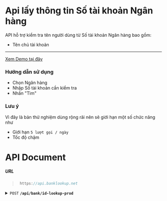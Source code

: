 # Api lấy thông tin Số tài khoản Ngân hàng
API hỗ trợ kiểm tra tên người dùng từ Số tài khoản Ngân hàng bao gồm:
 - Tên chủ tài khoản
----
[Xem Demo tại đây](https://banklookup.net)
### Hướng dẫn sử dụng
- Chọn Ngân hàng
- Nhập Số tài khoản cần kiểm tra
- Nhấn "Tìm"
### Lưu ý

Vì đây là bản thử nghiệm dùng rộng rãi nên sẽ giới hạn một số chức năng như 

- Giới hạn `5 lượt gọi / ngày`
- Tốc độ chậm

# API Document
##### URL
> ```javascript
>  https://api.banklookup.net
> ```
<details>
 
 <summary><code>POST</code> <code><b>/api/bank/id-lookup-prod</b></code></summary>

##### Header
> | Header      |  type     | data type               | description                                                           |
> |-----------|-----------|-------------------------|-----------------------------------------------------------------------|
> | x-api-key      |  required | string   | Mã API |
> | x-api-secret      |  required | string   | Mã Secret API |

##### Body (Json)
> | Payload      |  type     | data type               | description                                                           |
> |-----------|-----------|-------------------------|-----------------------------------------------------------------------|
> | bank      |  required | string   | Mã code ngân hàng: Xem các Bank hỗ trợ : https://api.banklookup.net/api/bank/list
> | account      |  required | string   | Số tài khoản cần kiểm tra|
##### Example Payload (json)
````json
{
    "bank":"<bank code>",
    "account":"<account number>"
}
````

##### Responses

> | http code     | content-type                      | response                                                            |
> |---------------|-----------------------------------|---------------------------------------------------------------------|
> | `200`         | `json`        | Found                                                         |
> | `422`         | `json`        | Not found                                                          |
> | `429`         | `json`        | Too many requests

##### 200
````json
{
    "code": 200,
    "success": true,
    "status": true,
    "data": {
        "ownerName": "<Tên tài khoản>"
    },
    "msg": "Success"
}
````
</details>

